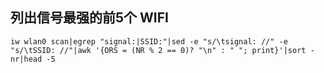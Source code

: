 ## 列出信号最强的前5个 WIFI
`iw wlan0 scan|egrep "signal:|SSID:"|sed -e "s/\tsignal: //" -e "s/\tSSID: //"|awk '{ORS = (NR % 2 == 0)? "\n" : " "; print}'|sort -nr|head -5`
